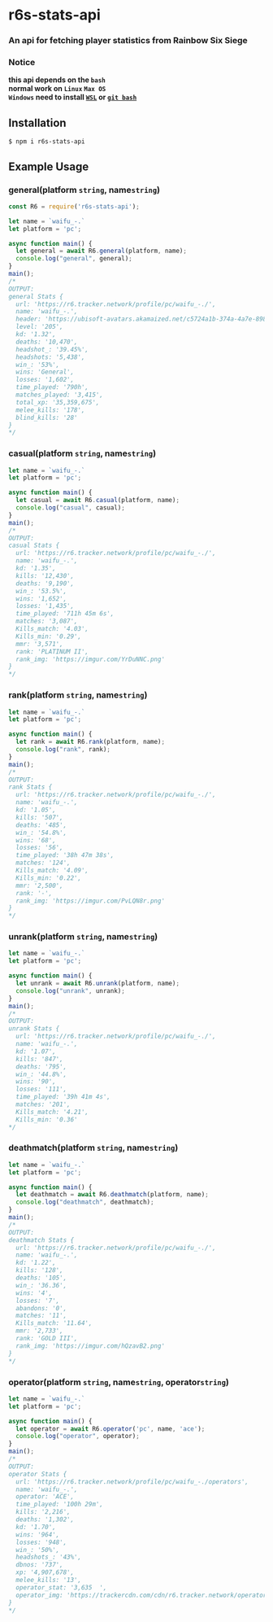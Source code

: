 # r6s-stats-api
### An api for fetching player statistics from Rainbow Six Siege

### Notice  
**this api depends on the `bash`**  
**normal work on `Linux` `Max OS`**  
**`Windows` need to install [`WSL`](https://docs.microsoft.com/en-us/windows/wsl/install) or [`git bash`](https://git-scm.com/download/win)**

## Installation  
```
$ npm i r6s-stats-api
```

## Example Usage  

### general(platform `string`, name`string`)
```js
const R6 = require('r6s-stats-api');

let name = `waifu_-.`
let platform = 'pc';

async function main() {
  let general = await R6.general(platform, name);
  console.log("general", general);
}
main();
/*
OUTPUT:
general Stats {
  url: 'https://r6.tracker.network/profile/pc/waifu_-./',
  name: 'waifu_-.',
  header: 'https://ubisoft-avatars.akamaized.net/c5724a1b-374a-4a7e-898d-9f271ceb152f/default_256_256.png',
  level: '205',
  kd: '1.32',
  deaths: '10,470',
  headshot_: '39.45%',
  headshots: '5,438',
  win_: '53%',
  wins: 'General',
  losses: '1,602',
  time_played: '790h',
  matches_played: '3,415',
  total_xp: '35,359,675',
  melee_kills: '178',
  blind_kills: '28'
}
*/
```

### casual(platform `string`, name`string`)
```js
let name = `waifu_-.`
let platform = 'pc';

async function main() {
  let casual = await R6.casual(platform, name);
  console.log("casual", casual);
}
main();
/*
OUTPUT:
casual Stats {
  url: 'https://r6.tracker.network/profile/pc/waifu_-./',
  name: 'waifu_-.',
  kd: '1.35',
  kills: '12,430',
  deaths: '9,190',
  win_: '53.5%',
  wins: '1,652',
  losses: '1,435',
  time_played: '711h 45m 6s',
  matches: '3,087',
  Kills_match: '4.03',
  Kills_min: '0.29',
  mmr: '3,571',
  rank: 'PLATINUM II',
  rank_img: 'https://imgur.com/YrDuNNC.png'
}
*/
```

### rank(platform `string`, name`string`)
```js
let name = `waifu_-.`
let platform = 'pc';

async function main() {
  let rank = await R6.rank(platform, name);
  console.log("rank", rank);
}
main();
/*
OUTPUT:
rank Stats {
  url: 'https://r6.tracker.network/profile/pc/waifu_-./',
  name: 'waifu_-.',
  kd: '1.05',
  kills: '507',
  deaths: '485',
  win_: '54.8%',
  wins: '68',
  losses: '56',
  time_played: '38h 47m 38s',
  matches: '124',
  Kills_match: '4.09',
  Kills_min: '0.22',
  mmr: '2,500',
  rank: '-',
  rank_img: 'https://imgur.com/PvLQN8r.png'
}
*/
```

### unrank(platform `string`, name`string`)
```js
let name = `waifu_-.`
let platform = 'pc';

async function main() {
  let unrank = await R6.unrank(platform, name);
  console.log("unrank", unrank);
}
main();
/*
OUTPUT:
unrank Stats {
  url: 'https://r6.tracker.network/profile/pc/waifu_-./',
  name: 'waifu_-.',
  kd: '1.07',
  kills: '847',
  deaths: '795',
  win_: '44.8%',
  wins: '90',
  losses: '111',
  time_played: '39h 41m 4s',
  matches: '201',
  Kills_match: '4.21',
  Kills_min: '0.36'
*/
```

### deathmatch(platform `string`, name`string`)
```js
let name = `waifu_-.`
let platform = 'pc';

async function main() {
  let deathmatch = await R6.deathmatch(platform, name);
  console.log("deathmatch", deathmatch);
}
main();
/*
OUTPUT:
deathmatch Stats {
  url: 'https://r6.tracker.network/profile/pc/waifu_-./',
  name: 'waifu_-.',
  kd: '1.22',
  kills: '128',
  deaths: '105',
  win_: '36.36',
  wins: '4',
  losses: '7',
  abandons: '0',
  matches: '11',
  Kills_match: '11.64',
  mmr: '2,733',
  rank: 'GOLD III',
  rank_img: 'https://imgur.com/hQzavB2.png'
}
*/
```

### operator(platform `string`, name`string`, operator`string`)
```js
let name = `waifu_-.`
let platform = 'pc';

async function main() {
  let operator = await R6.operator('pc', name, 'ace');
  console.log("operator", operator);
}
main();
/*
OUTPUT:
operator Stats {
  url: 'https://r6.tracker.network/profile/pc/waifu_-./operators',
  name: 'waifu_-.',
  operator: 'ACE',
  time_played: '100h 29m',
  kills: '2,216',
  deaths: '1,302',
  kd: '1.70',
  wins: '964',
  losses: '948',
  win_: '50%',
  headshots_: '43%',
  dbnos: '737',
  xp: '4,907,678',
  melee_kills: '13',
  operator_stat: '3,635  ',
  operator_img: 'https://trackercdn.com/cdn/r6.tracker.network/operators/badges/ace.png'
}
*/
```

  
